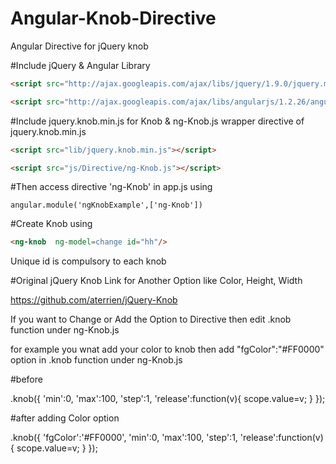 # Angular-Knob-Directive
Angular Directive for jQuery knob

#Include jQuery & Angular Library

```html
<script src="http://ajax.googleapis.com/ajax/libs/jquery/1.9.0/jquery.min.js"></script>
```
```html
<script src="http://ajax.googleapis.com/ajax/libs/angularjs/1.2.26/angular.min.js"></script>
```

#Include jquery.knob.min.js for Knob & ng-Knob.js wrapper directive of jquery.knob.min.js
```html
<script src="lib/jquery.knob.min.js"></script>
```
```html
<script src="js/Directive/ng-Knob.js"></script>
```
#Then access directive 'ng-Knob' in app.js using

```script
angular.module('ngKnobExample',['ng-Knob'])
```

#Create Knob using 
```html
<ng-knob  ng-model=change id="hh"/>
```

Unique id is compulsory to each knob 

#Original jQuery Knob Link for Another Option like Color, Height, Width

https://github.com/aterrien/jQuery-Knob

If you want to Change or Add the Option to Directive then edit .knob function under ng-Knob.js 

for example you wnat add your color to knob then add  "fgColor":"#FF0000" option in .knob function under ng-Knob.js 

#before 

 .knob({
        'min':0,
        'max':100,
        'step':1,
        'release':function(v){
             scope.value=v;
         }
       });      

#after adding Color option  

 .knob({
        'fgColor':'#FF0000',
        'min':0,
        'max':100,
        'step':1,
        'release':function(v){
             scope.value=v;
         }
       });      